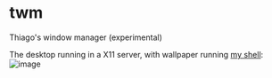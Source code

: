 # twm
Thiago's window manager (experimental)

The desktop running in a X11 server, with wallpaper running [my shell](https://github.com/thiagolopes/tsh/):
![image](https://github.com/thiagolopes/twm/assets/5994972/ba0fec08-3184-4ef2-bde1-4867a15c5a26)
